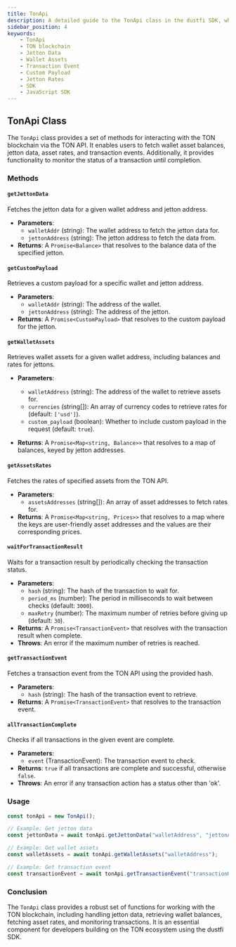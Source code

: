 ```yaml
---
title: TonApi
description: A detailed guide to the TonApi class in the dustfi SDK, which provides functionalities for interacting with the TON blockchain via the TON API.
sidebar_position: 4
keywords:
    - TonApi
    - TON blockchain
    - Jetton Data
    - Wallet Assets
    - Transaction Event
    - Custom Payload
    - Jetton Rates
    - SDK
    - JavaScript SDK
---
```


## TonApi Class

The `TonApi` class provides a set of methods for interacting with the TON blockchain via the TON API. It enables users to fetch wallet asset balances, jetton data, asset rates, and transaction events. Additionally, it provides functionality to monitor the status of a transaction until completion.

### Methods

#### `getJettonData`

Fetches the jetton data for a given wallet address and jetton address.

-   **Parameters**:
    -   `walletAddr` (string): The wallet address to fetch the jetton data for.
    -   `jettonAddress` (string): The jetton address to fetch the data from.
-   **Returns**: A `Promise<Balance>` that resolves to the balance data of the specified jetton.

#### `getCustomPayload`

Retrieves a custom payload for a specific wallet and jetton address.

-   **Parameters**:
    -   `walletAddr` (string): The address of the wallet.
    -   `jettonAddress` (string): The address of the jetton.
-   **Returns**: A `Promise<CustomPayload>` that resolves to the custom payload for the jetton.

#### `getWalletAssets`

Retrieves wallet assets for a given wallet address, including balances and rates for jettons.

-   **Parameters**:

    -   `walletAddress` (string): The address of the wallet to retrieve assets for.
    -   `currencies` (string[]): An array of currency codes to retrieve rates for (default: `['usd']`).
    -   `custom_payload` (boolean): Whether to include custom payload in the request (default: `true`).

-   **Returns**: A `Promise<Map<string, Balance>>` that resolves to a map of balances, keyed by jetton addresses.

#### `getAssetsRates`

Fetches the rates of specified assets from the TON API.

-   **Parameters**:
    -   `assetsAddresses` (string[]): An array of asset addresses to fetch rates for.
-   **Returns**: A `Promise<Map<string, Prices>>` that resolves to a map where the keys are user-friendly asset addresses and the values are their corresponding prices.

#### `waitForTransactionResult`

Waits for a transaction result by periodically checking the transaction status.

-   **Parameters**:
    -   `hash` (string): The hash of the transaction to wait for.
    -   `period_ms` (number): The period in milliseconds to wait between checks (default: `3000`).
    -   `maxRetry` (number): The maximum number of retries before giving up (default: `30`).
-   **Returns**: A `Promise<TransactionEvent>` that resolves with the transaction result when complete.
-   **Throws**: An error if the maximum number of retries is reached.

#### `getTransactionEvent`

Fetches a transaction event from the TON API using the provided hash.

-   **Parameters**:
    -   `hash` (string): The hash of the transaction event to retrieve.
-   **Returns**: A `Promise<TransactionEvent>` that resolves to the transaction event.

#### `allTransactionComplete`

Checks if all transactions in the given event are complete.

-   **Parameters**:
    -   `event` (TransactionEvent): The transaction event to check.
-   **Returns**: `true` if all transactions are complete and successful, otherwise `false`.
-   **Throws**: An error if any transaction action has a status other than 'ok'.

### Usage

```javascript
const tonApi = new TonApi();

// Example: Get jetton data
const jettonData = await tonApi.getJettonData("walletAddress", "jettonAddress");

// Example: Get wallet assets
const walletAssets = await tonApi.getWalletAssets("walletAddress");

// Example: Get transaction event
const transactionEvent = await tonApi.getTransactionEvent("transactionHash");
```

### Conclusion

The `TonApi` class provides a robust set of functions for working with the TON blockchain, including handling jetton data, retrieving wallet balances, fetching asset rates, and monitoring transactions. It is an essential component for developers building on the TON ecosystem using the dustfi SDK.
